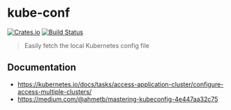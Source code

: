 # kube-conf

[![Crates.io](https://img.shields.io/crates/v/kube-conf.svg)](https://crates.io/crates/kube-conf)
[![Build Status](https://travis-ci.org/esphen/kube-conf.svg?branch=master)](https://travis-ci.org/esphen/kube-conf)

> Easily fetch the local Kubernetes config file

## Documentation

- https://kubernetes.io/docs/tasks/access-application-cluster/configure-access-multiple-clusters/
- https://medium.com/@ahmetb/mastering-kubeconfig-4e447aa32c75

